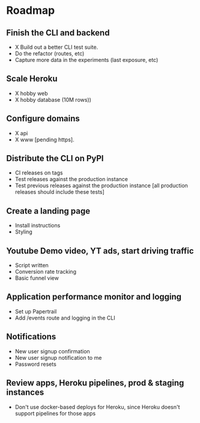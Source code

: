 # Roadmap

## Finish the CLI and backend

- X Build out a better CLI test suite.
- Do the refactor (routes, etc)
- Capture more data in the experiments (last exposure, etc)

## Scale Heroku
- X hobby web
- X hobby database (10M rows))

## Configure domains
- X api
- X www [pending https].

## Distribute the CLI on PyPI
- CI releases on tags
- Test releases against the production instance
- Test previous releases against the production instance [all production releases should include these tests]

## Create a landing page
- Install instructions
- Styling

## Youtube Demo video, YT ads, start driving traffic
- Script written
- Conversion rate tracking
- Basic funnel view

## Application performance monitor and logging
- Set up Papertrail
- Add /events route and logging in the CLI

## Notifications
- New user signup confirmation
- New user signup notification to me
- Password resets

## Review apps, Heroku pipelines, prod & staging instances
- Don't use docker-based deploys for Heroku, since Heroku doesn't support pipelines for those apps
